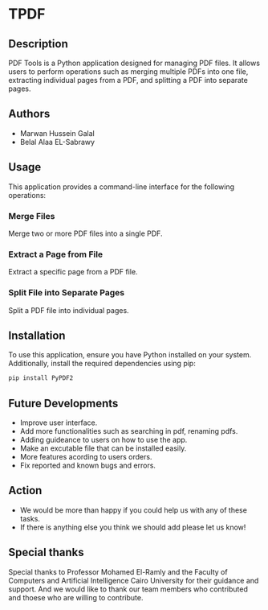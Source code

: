 # TPDF

## Description
PDF Tools is a Python application designed for managing PDF files. It allows users to perform operations such as merging multiple PDFs into one file, extracting individual pages from a PDF, and splitting a PDF into separate pages.

## Authors
- Marwan Hussein Galal
- Belal Alaa EL-Sabrawy

## Usage
This application provides a command-line interface for the following operations:

### Merge Files
Merge two or more PDF files into a single PDF.

### Extract a Page from File
Extract a specific page from a PDF file.

### Split File into Separate Pages
Split a PDF file into individual pages.

## Installation
To use this application, ensure you have Python installed on your system. Additionally, install the required dependencies using pip:

```bash
pip install PyPDF2
```

## Future Developments
- Improve user interface.
- Add more functionalities such as searching in pdf, renaming pdfs.
- Adding guideance to users on how to use the app.
- Make an excutable file that can be installed easily.
- More features acording to users orders.
- Fix reported and known bugs and errors.

## Action
- We would be more than happy if you could help us with any of these tasks.
- If there is anything else you think we should add please let us know!

## Special thanks
Special thanks to Professor Mohamed El-Ramly and the Faculty of Computers and Artificial Intelligence Cairo University for their guidance and support.
And we would like to thank our team members who contributed and thoese who are willing to contribute.